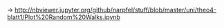 → http://nbviewer.jupyter.org/github/narpfel/stuff/blob/master/uni/theo4-blatt1/Plot%20Random%20Walks.ipynb
